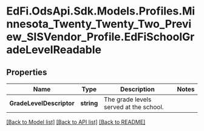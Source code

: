 # EdFi.OdsApi.Sdk.Models.Profiles.Minnesota_Twenty_Twenty_Two_Preview_SISVendor_Profile.EdFiSchoolGradeLevelReadable
## Properties

Name | Type | Description | Notes
------------ | ------------- | ------------- | -------------
**GradeLevelDescriptor** | **string** | The grade levels served at the school. | 

[[Back to Model list]](../README.md#documentation-for-models) [[Back to API list]](../README.md#documentation-for-api-endpoints) [[Back to README]](../README.md)

